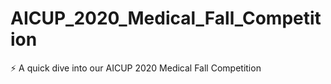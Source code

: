 # AICUP_2020_Medical_Fall_Competition
 :zap: A quick dive into our AICUP 2020 Medical Fall Competition
